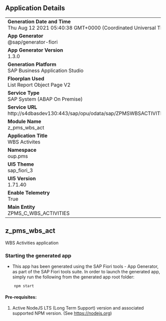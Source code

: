 ## Application Details
|               |
| ------------- |
|**Generation Date and Time**<br>Thu Aug 12 2021 05:40:38 GMT+0000 (Coordinated Universal Time)|
|**App Generator**<br>@sap/generator-fiori|
|**App Generator Version**<br>1.3.0|
|**Generation Platform**<br>SAP Business Application Studio|
|**Floorplan Used**<br>List Report Object Page V2|
|**Service Type**<br>SAP System (ABAP On Premise)|
|**Service URL**<br>http://s4dbasdev130:443/sap/opu/odata/sap/ZPMSWBSACTIVITIES_SRV/
|**Module Name**<br>z_pms_wbs_act|
|**Application Title**<br>WBS Activites|
|**Namespace**<br>oup.pms|
|**UI5 Theme**<br>sap_fiori_3|
|**UI5 Version**<br>1.71.40|
|**Enable Telemetry**<br>True|
|**Main Entity**<br>ZPMS_C_WBS_ACTIVITIES|

## z_pms_wbs_act

WBS Activities application

### Starting the generated app

-   This app has been generated using the SAP Fiori tools - App Generator, as part of the SAP Fiori tools suite.  In order to launch the generated app, simply run the following from the generated app root folder:

```
    npm start
```

#### Pre-requisites:

1. Active NodeJS LTS (Long Term Support) version and associated supported NPM version.  (See https://nodejs.org)


